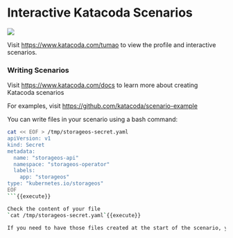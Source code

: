 # Interactive Katacoda Scenarios

[![](http://shields.katacoda.com/katacoda/tumao/count.svg)](https://www.katacoda.com/tumao "Get your profile on Katacoda.com")

Visit https://www.katacoda.com/tumao to view the profile and interactive scenarios.

### Writing Scenarios
Visit https://www.katacoda.com/docs to learn more about creating Katacoda scenarios

For examples, visit https://github.com/katacoda/scenario-example

You can write files in your scenario using a bash command:

```sh
cat << EOF > /tmp/storageos-secret.yaml
apiVersion: v1
kind: Secret
metadata:
  name: "storageos-api"
  namespace: "storageos-operator"
  labels:
    app: "storageos"
type: "kubernetes.io/storageos"
EOF
```{{execute}}

Check the content of your file
`cat /tmp/storageos-secret.yaml`{{execute}}

If you need to have those files created at the start of the scenario, you can define them as [assets](https://katacoda.com/scenario-examples/scenarios/upload-assets).